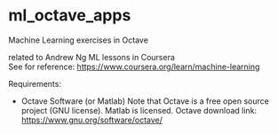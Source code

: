 # ml_octave_apps
Machine Learning exercises in Octave

related to Andrew Ng ML lessons in Coursera  
See for reference:
https://www.coursera.org/learn/machine-learning

Requirements:  
 - Octave Software (or Matlab)
 Note that Octave is a free open source project (GNU license). Matlab is licensed.
 Octave download link: https://www.gnu.org/software/octave/


